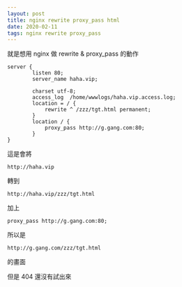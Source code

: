 ```yaml
---
layout: post
title: nginx rewrite proxy_pass html
date: 2020-02-11
tags: nginx rewrite proxy_pass
---
```


就是想用 nginx 做 rewrite & proxy_pass 的動作 

```
server {
        listen 80;
        server_name haha.vip;

        charset utf-8;
        access_log  /home/wwwlogs/haha.vip.access.log;
        location = / {
            rewrite ^ /zzz/tgt.html permanent;
        }
        location / {
            proxy_pass http://g.gang.com:80;
        }
}
```

這是會將 
```
http://haha.vip
```

轉到
```
http://haha.vip/zzz/tgt.html
```

加上
```
proxy_pass http://g.gang.com:80;
```

所以是
```
http://g.gang.com/zzz/tgt.html
```
的畫面

但是 404 還沒有試出來
